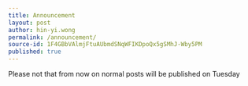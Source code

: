 ```yaml
---
title: Announcement
layout: post
author: hin-yi.wong
permalink: /announcement/
source-id: 1F4GBbVAlmjFtuAUbmdSNqWFIKDpoQx5gSMhJ-Wby5PM
published: true
---
```

Please not that from now on normal posts will be published on Tuesday

